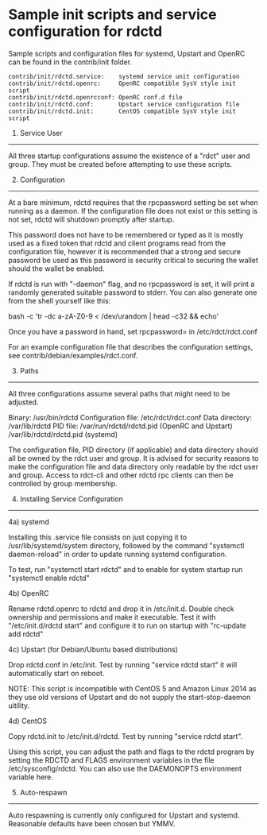 Sample init scripts and service configuration for rdctd
==========================================================

Sample scripts and configuration files for systemd, Upstart and OpenRC
can be found in the contrib/init folder.

    contrib/init/rdctd.service:    systemd service unit configuration
    contrib/init/rdctd.openrc:     OpenRC compatible SysV style init script
    contrib/init/rdctd.openrcconf: OpenRC conf.d file
    contrib/init/rdctd.conf:       Upstart service configuration file
    contrib/init/rdctd.init:       CentOS compatible SysV style init script

1. Service User
---------------------------------

All three startup configurations assume the existence of a "rdct" user
and group.  They must be created before attempting to use these scripts.

2. Configuration
---------------------------------

At a bare minimum, rdctd requires that the rpcpassword setting be set
when running as a daemon.  If the configuration file does not exist or this
setting is not set, rdctd will shutdown promptly after startup.

This password does not have to be remembered or typed as it is mostly used
as a fixed token that rdctd and client programs read from the configuration
file, however it is recommended that a strong and secure password be used
as this password is security critical to securing the wallet should the
wallet be enabled.

If rdctd is run with "-daemon" flag, and no rpcpassword is set, it will
print a randomly generated suitable password to stderr.  You can also
generate one from the shell yourself like this:

bash -c 'tr -dc a-zA-Z0-9 < /dev/urandom | head -c32 && echo'

Once you have a password in hand, set rpcpassword= in /etc/rdct/rdct.conf

For an example configuration file that describes the configuration settings,
see contrib/debian/examples/rdct.conf.

3. Paths
---------------------------------

All three configurations assume several paths that might need to be adjusted.

Binary:              /usr/bin/rdctd
Configuration file:  /etc/rdct/rdct.conf
Data directory:      /var/lib/rdctd
PID file:            /var/run/rdctd/rdctd.pid (OpenRC and Upstart)
                     /var/lib/rdctd/rdctd.pid (systemd)

The configuration file, PID directory (if applicable) and data directory
should all be owned by the rdct user and group.  It is advised for security
reasons to make the configuration file and data directory only readable by the
rdct user and group.  Access to rdct-cli and other rdctd rpc clients
can then be controlled by group membership.

4. Installing Service Configuration
-----------------------------------

4a) systemd

Installing this .service file consists on just copying it to
/usr/lib/systemd/system directory, followed by the command
"systemctl daemon-reload" in order to update running systemd configuration.

To test, run "systemctl start rdctd" and to enable for system startup run
"systemctl enable rdctd"

4b) OpenRC

Rename rdctd.openrc to rdctd and drop it in /etc/init.d.  Double
check ownership and permissions and make it executable.  Test it with
"/etc/init.d/rdctd start" and configure it to run on startup with
"rc-update add rdctd"

4c) Upstart (for Debian/Ubuntu based distributions)

Drop rdctd.conf in /etc/init.  Test by running "service rdctd start"
it will automatically start on reboot.

NOTE: This script is incompatible with CentOS 5 and Amazon Linux 2014 as they
use old versions of Upstart and do not supply the start-stop-daemon uitility.

4d) CentOS

Copy rdctd.init to /etc/init.d/rdctd. Test by running "service rdctd start".

Using this script, you can adjust the path and flags to the rdctd program by
setting the RDCTD and FLAGS environment variables in the file
/etc/sysconfig/rdctd. You can also use the DAEMONOPTS environment variable here.

5. Auto-respawn
-----------------------------------

Auto respawning is currently only configured for Upstart and systemd.
Reasonable defaults have been chosen but YMMV.
